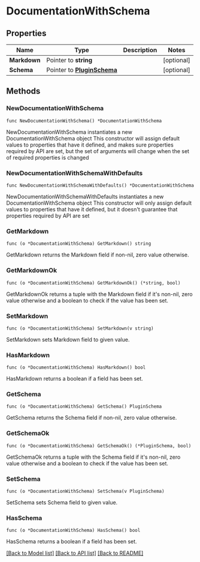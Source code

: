 # DocumentationWithSchema

## Properties

Name | Type | Description | Notes
------------ | ------------- | ------------- | -------------
**Markdown** | Pointer to **string** |  | [optional] 
**Schema** | Pointer to [**PluginSchema**](PluginSchema.md) |  | [optional] 

## Methods

### NewDocumentationWithSchema

`func NewDocumentationWithSchema() *DocumentationWithSchema`

NewDocumentationWithSchema instantiates a new DocumentationWithSchema object
This constructor will assign default values to properties that have it defined,
and makes sure properties required by API are set, but the set of arguments
will change when the set of required properties is changed

### NewDocumentationWithSchemaWithDefaults

`func NewDocumentationWithSchemaWithDefaults() *DocumentationWithSchema`

NewDocumentationWithSchemaWithDefaults instantiates a new DocumentationWithSchema object
This constructor will only assign default values to properties that have it defined,
but it doesn't guarantee that properties required by API are set

### GetMarkdown

`func (o *DocumentationWithSchema) GetMarkdown() string`

GetMarkdown returns the Markdown field if non-nil, zero value otherwise.

### GetMarkdownOk

`func (o *DocumentationWithSchema) GetMarkdownOk() (*string, bool)`

GetMarkdownOk returns a tuple with the Markdown field if it's non-nil, zero value otherwise
and a boolean to check if the value has been set.

### SetMarkdown

`func (o *DocumentationWithSchema) SetMarkdown(v string)`

SetMarkdown sets Markdown field to given value.

### HasMarkdown

`func (o *DocumentationWithSchema) HasMarkdown() bool`

HasMarkdown returns a boolean if a field has been set.

### GetSchema

`func (o *DocumentationWithSchema) GetSchema() PluginSchema`

GetSchema returns the Schema field if non-nil, zero value otherwise.

### GetSchemaOk

`func (o *DocumentationWithSchema) GetSchemaOk() (*PluginSchema, bool)`

GetSchemaOk returns a tuple with the Schema field if it's non-nil, zero value otherwise
and a boolean to check if the value has been set.

### SetSchema

`func (o *DocumentationWithSchema) SetSchema(v PluginSchema)`

SetSchema sets Schema field to given value.

### HasSchema

`func (o *DocumentationWithSchema) HasSchema() bool`

HasSchema returns a boolean if a field has been set.


[[Back to Model list]](../README.md#documentation-for-models) [[Back to API list]](../README.md#documentation-for-api-endpoints) [[Back to README]](../README.md)


